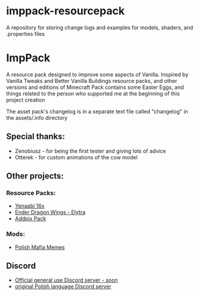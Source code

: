 # imppack-resourcepack
A repository for storing change logs and examples for models, shaders, and .properties files


# ImpPack

A resource pack 
designed to improve some aspects of Vanilla.
Inspired by Vanilla Tweaks and Better Vanilla Buildings resource packs, and other versions and editions of Minecraft
Pack contains some Easter Eggs, and things related to the person who supported me at the beginning of this project creation

The asset pack's changelog is in a separate text file called "changelog" in the assets/.info directory  

## Special thanks:
- Zenobiusz - for being the first tester and giving lots of advice
- Otterek - for custom animations of the cow model
	
## Other projects:
### Resource Packs:
- [Yenaabi 16x](https://www.planetminecraft.com/texture-pack/no-name-4498275/)
- [Ender Dragon Wings - Elytra](https://www.planetminecraft.com/texture-pack/ender-dragon-wings-elytra/)
- [Addpix Pack](https://www.planetminecraft.com/texture-pack/addpix-pack/)

### Mods:
- [Polish Mafia Memes](https://www.planetminecraft.com/mod/polish-mafia-memes/)

## Discord
- [Official general use Discord server - soon]()
- [original Polish language Discord server](https://discord.gg/AveczdZ)
